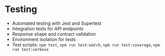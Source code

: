 # Testing

- Automated testing with Jest and Supertest
- Integration tests for API endpoints
- Response shape and contract validation
- Environment isolation for tests
- Test scripts: `npm test`, `npm run test:watch`, `npm run test:coverage`, `npm run test:verbose`
